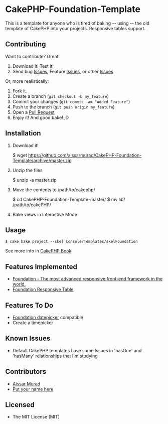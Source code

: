 CakePHP-Foundation-Template
===========================

This is a template for anyone who is tired of baking -- using -- the old template of CakePHP into your projects. Responsive tables support.

Contributing
------------

Want to contribute? Great!

1. Download it! Test it!
2. Send bug [Issues](https://github.com/aissarmurad/CakePHP-Foundation-Template/issues), Feature [Issues](https://github.com/aissarmurad/CakePHP-Foundation-Template/issues), or other [Issues](https://github.com/aissarmurad/CakePHP-Foundation-Template/issues)

Or, more realistically:

1. Fork it.
2. Create a branch (`git checkout -b my_feature`)
3. Commit your changes (`git commit -am "Added Feature"`)
4. Push to the branch (`git push origin my_feature`)
5. Open a [Pull Request](https://github.com/aissarmurad/CakePHP-Foundation-Template/pulls)
6. Enjoy it! And good bake! ;D

Installation
------------

1. Download it!
    
    $ wget https://github.com/aissarmurad/CakePHP-Foundation-Template/archive/master.zip


2. Unzip the files

    $ unzip -a master.zip


3. Move the contents to /path/to/cakephp/

    $ cd CakePHP-Foundation-Template-master/
    $ mv lib/ /path/to/cakePHP/


4. Bake views in Interactive Mode

Usage
-----

    $ cake bake project --skel Console/Templates/skelFoundation

 See more info in [CakePHP Book](http://book.cakephp.org/2.0/en/console-and-shells/code-generation-with-bake.html)

Features Implemented
--------------------
* [Foundation - The most advanced responsive front-end framework in the world.](http://foundation.zurb.com/)
* [Foundation Responsive Table](http://zurb.com/playground/responsive-tables)

Features To Do
--------------
* [Foundation datepicker]( http://foundation-datepicker.peterbeno.com/) compatible
* Create a timepicker

Known Issues
------------
* Default CakePHP templates have some Issues in 'hasOne' and 'hasMany' relationships that I'm studying

Contributors
------------
* [Aissar Murad](http://facebook.com/aissarmurad/)
* [Put your name here](http://localhost/)

Licensed
--------
* The MIT License (MIT)
